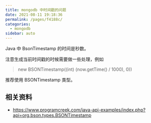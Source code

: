 ```yaml
---
title: mongodb 中时间戳的问题
date: 2021-08-11 19:18:36
permalink: /pages/f4188c/
categories:
  - mongodb
sidebar: auto
---
```


Java 中 BsonTimestamp 的时间是秒数。

注意生成当前时间戳的时候需要做一些处理，例如 

> new BSONTimestamp((int) (now.getTime() / 1000), 0))

推荐使用 BSONTimestamp 类型。

## 相关资料

- https://www.programcreek.com/java-api-examples/index.php?api=org.bson.types.BSONTimestamp
